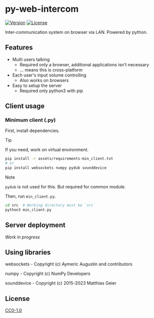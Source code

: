 # py-web-intercom

[![Version](https://img.shields.io/github/v/release/aKuad/py-web-intercom?label=version)](https://github.com/aKuad/py-web-intercom/releases) [![License](https://img.shields.io/github/license/aKuad/py-web-intercom)](https://github.com/aKuad/py-web-intercom/blob/main/LICENSE)

Inter-communication system on browser via LAN. Powered by python.

<!-- Screen shots here -->

## Features

- Multi users talking
  - Required only a browser, additional applications isn't necessary
  - ... means this is cross-platform
- Each user's input volume controlling
  - Also works on browsers
- Easy to setup the server
  - Required only python3 with pip

## Client usage

### Minimum client (.py)

First, install dependencies.

> [!TIP]
>
> If you need, work on virtual environment.

```sh
pip install -r assets/requirements-min_client.txt
# or
pip install websockets numpy pydub sounddevice
```

> [!NOTE]
>
> `pydub` is not used for this. But required for common module.

Then, run `min_client.py`.

```sh
cd src  # Working directory must be `src`
python3 min_client.py
```

## Server deployment

*Work in progress*

## Using libraries

websockets - Copyright (c) Aymeric Augustin and contributors

numpy - Copyright (c) NumPy Developers

sounddevice - Copyright (c) 2015-2023 Matthias Geier

## License

[CC0-1.0](https://github.com/aKuad/py-web-intercom/blob/main/LICENSE)
